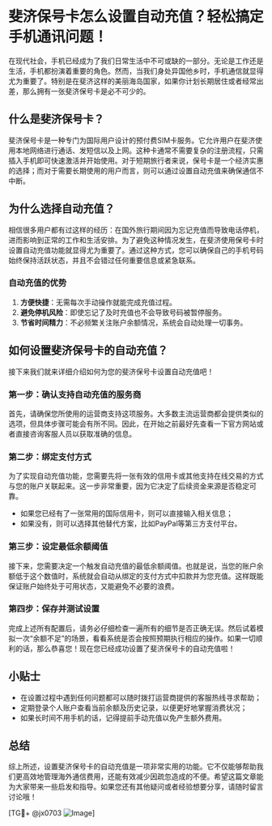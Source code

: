 # 斐济保号卡怎么设置自动充值？轻松搞定手机通讯问题！

在现代社会，手机已经成为了我们日常生活中不可或缺的一部分。无论是工作还是生活，手机都扮演着重要的角色。然而，当我们身处异国他乡时，手机通信就显得尤为重要了。特别是在斐济这样的美丽海岛国家，如果你计划长期居住或者经常出差，那么拥有一张斐济保号卡是必不可少的。

## 什么是斐济保号卡？

斐济保号卡是一种专门为国际用户设计的预付费SIM卡服务。它允许用户在斐济使用本地网络进行通话、发短信以及上网。这种卡通常不需要复杂的注册流程，只需插入手机即可快速激活并开始使用。对于短期旅行者来说，保号卡是一个经济实惠的选择；而对于需要长期使用的用户而言，则可以通过设置自动充值来确保通信不中断。

## 为什么选择自动充值？

相信很多用户都有过这样的经历：在国外旅行期间因为忘记充值而导致电话停机，进而影响到正常的工作和生活安排。为了避免这种情况发生，在斐济使用保号卡时设置自动充值功能就显得尤为重要了。通过这种方式，您可以确保自己的手机号码始终保持活跃状态，并且不会错过任何重要信息或紧急联系。

### 自动充值的优势

1. **方便快捷**：无需每次手动操作就能完成充值过程。
2. **避免停机风险**：即使忘记了及时充值也不会导致号码被暂停服务。
3. **节省时间精力**：不必频繁关注账户余额情况，系统会自动处理一切事务。

## 如何设置斐济保号卡的自动充值？

接下来我们就来详细介绍如何为您的斐济保号卡设置自动充值吧！

### 第一步：确认支持自动充值的服务商

首先，请确保您所使用的运营商支持这项服务。大多数主流运营商都会提供类似的选项，但具体步骤可能会有所不同。因此，在开始之前最好先查看一下官方网站或者直接咨询客服人员以获取准确的信息。

### 第二步：绑定支付方式

为了实现自动充值功能，您需要先将一张有效的信用卡或其他支持在线交易的方式与您的账户关联起来。这一步非常重要，因为它决定了后续资金来源是否稳定可靠。

- 如果您已经有了一张常用的国际信用卡，则可以直接输入相关信息；
- 如果没有，则可以选择其他替代方案，比如PayPal等第三方支付平台。

### 第三步：设定最低余额阈值

接下来，您需要决定一个触发自动充值的最低余额阈值。也就是说，当您的账户余额低于这个数值时，系统就会自动从绑定的支付方式中扣款并为您充值。这样既能保证账户始终处于可用状态，又能避免不必要的浪费。

### 第四步：保存并测试设置

完成上述所有配置后，请务必仔细检查一遍所有的细节是否正确无误。然后试着模拟一次“余额不足”的场景，看看系统是否会按照预期执行相应的操作。如果一切顺利的话，那么恭喜您！现在您已经成功设置了斐济保号卡的自动充值啦！

## 小贴士

- 在设置过程中遇到任何问题都可以随时拨打运营商提供的客服热线寻求帮助；
- 定期登录个人账户查看当前余额及历史记录，以便更好地掌握消费状况；
- 如果长时间不用手机的话，记得提前手动充值以免产生额外费用。

## 总结

综上所述，设置斐济保号卡的自动充值是一项非常实用的功能。它不仅能够帮助我们更高效地管理海外通信费用，还能有效减少因疏忽造成的不便。希望这篇文章能为大家带来一些启发和指导。如果您还有其他疑问或者经验想要分享，请随时留言讨论哦！

[TG💪+ @jx0703 ![Image](https://github.com/user-attachments/assets/dbca1d08-cadb-493c-b0ec-ad6f7a83f270)]